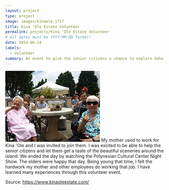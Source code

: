 ```yaml
---
layout: project
type: project
image: images/kinaole.jfif
title: Kina 'Ole Estate Volunteer
permalink: projects/Kina 'Ole Estate Volunteer
# All dates must be YYYY-MM-DD format!
date: 2014-06-14
labels:
  - Volunteer
summary: An event to give the senior citizens a chance to explore Oahu for a day. 
---
```

<img class="ui image" src="../images/kinaole-seniorliving-1.jpg">
 My mother used to work for Kina 'Ole and I was invited to join them. I was excited to be able to help the senior citizens and let them get a taste of the beautiful sceneries around the island. We ended the day by watching the Polynesian Cultural Center Night Show.
 The elders were happy that day. Being young that time, I felt the hardwork my mother and other employees do working that job. I have learned many experiences through this volunteer event.




Source: https://www.kinaoleestate.com/

